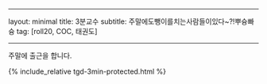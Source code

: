 
---
layout: minimal
title: 3분교수
subtitle: 주말에도뺑이를치는사람들이있다~?!뿌슝빠슝
tag: [roll20, COC, 태권도]

---

주말에 출근을 합니다.

{% include_relative tgd-3min-protected.html %}

